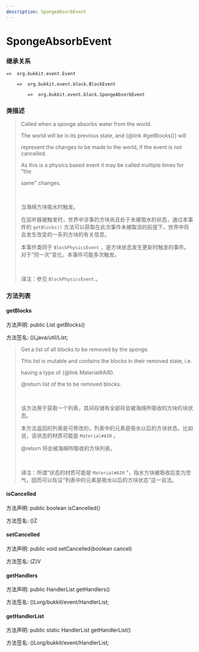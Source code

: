 ```yaml
---
description: SpongeAbsorbEvent
---
```


# SpongeAbsorbEvent

### 继承关系

    =>  org.bukkit.event.Event

        =>  org.bukkit.event.block.BlockEvent

            =>  org.bukkit.event.block.SpongeAbsorbEvent

### 类描述

> Called when a sponge absorbs water from the world.
> 
> The world will be in its previous state, and {@link #getBlocks()} will
> 
> represent the changes to be made to the world, if the event is not cancelled.
> 
> As this is a physics based event it may be called multiple times for "the
> 
> same" changes.
> 
> <br>
> 
> 当海绵方块吸水时触发。
> 
> 在监听器被触发时，世界中涉事的方块尚且处于未被吸水的状态，通过本事件的 `getBlocks()` 方法可以获取在此次事件未被取消的前提下，世界中将会发生改变的一系列方块的有关信息。
> 
> 本事件类同于 `BlockPhysicsEvent` ，是方块状态发生更新时触发的事件。对于“同一次”变化，本事件可能多次触发。
> 
> <br>
> 
> 译注：参见 `BlockPhysicsEvent` 。

### 方法列表

#### getBlocks

方法声明: public List<BlockState> getBlocks()

方法签名: ()Ljava/util/List;

> Get a list of all blocks to be removed by the sponge.
> 
> This list is mutable and contains the blocks in their removed state, i.e.
> 
> having a type of {@link Material#AIR}.
> 
> @return list of the to be removed blocks.
> 
> <br>
> 
> 该方法用于获取一个列表，其间存储有全部将会被海绵所吸收的方块的块状态。
> 
> 本方法返回的列表是可修改的，列表中的元素是吸水以后的方块状态。比如说，该状态的材质可能是 `Material#AIR` 。
> 
> @return 将会被海绵所吸收的方块列表。
> 
> <br>
> 
> 译注：所谓“状态的材质可能是 `Material#AIR` ”，指水方块被吸收后变为空气，因而可以佐证“列表中的元素是吸水以后的方块状态”这一说法。

#### isCancelled

方法声明: public boolean isCancelled()

方法签名: ()Z

#### setCancelled

方法声明: public void setCancelled(boolean cancel)

方法签名: (Z)V

#### getHandlers

方法声明: public HandlerList getHandlers()

方法签名: ()Lorg/bukkit/event/HandlerList;

#### getHandlerList

方法声明: public static HandlerList getHandlerList()

方法签名: ()Lorg/bukkit/event/HandlerList;